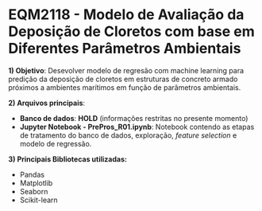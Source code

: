 # EQM2118 - Modelo de Avaliação da Deposição de Cloretos com base em Diferentes Parâmetros Ambientais

**1) Objetivo**:
Desevolver modelo de regresão com machine learning para predição da deposição de cloretos em estruturas de concreto armado próximos a ambientes marítimos em função de parâmetros ambientais.

**2) Arquivos principais**:
 - **Banco de dados**: **HOLD** (informações restritas no presente momento)
 - **Jupyter Notebook - PrePros_R01.ipynb**: Notebook contendo as etapas de tratamento do banco de dados, exploração, _feature selection_ e modelo de regressão.

**3) Principais Bibliotecas utilizadas:**
 - Pandas
 - Matplotlib
 - Seaborn
 - Scikit-learn
